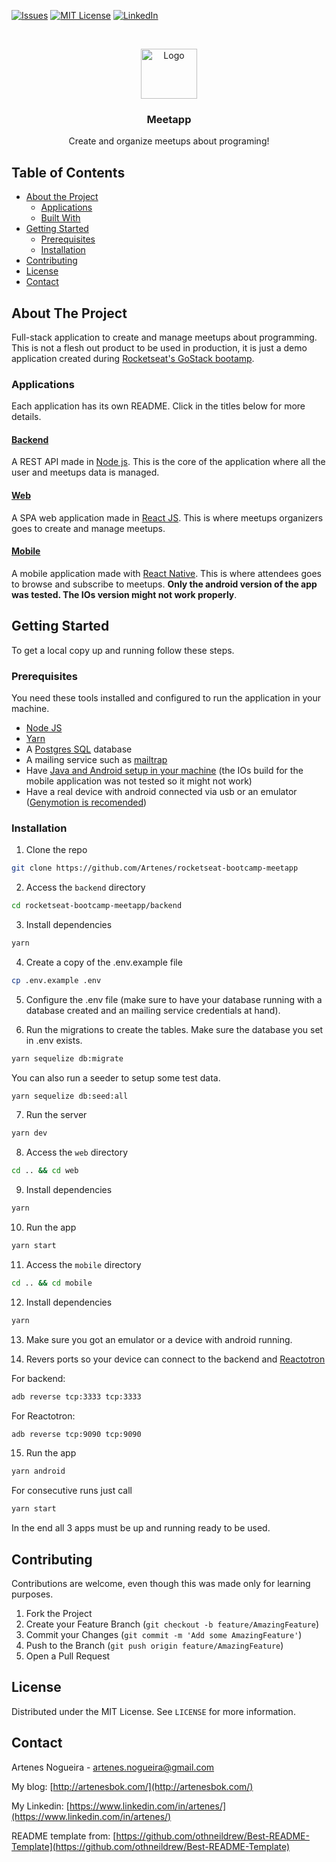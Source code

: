 [![Issues][issues-shield]][issues-url]
[![MIT License][license-shield]][license-url]
[![LinkedIn][linkedin-shield]][linkedin-url]

<br />
<p align="center">
  <a href="https://github.com/Artenes/rocketseat-bootcamp-meetapp/tree/master/backend">
    <img src="https://i.imgur.com/GiiNYKp.jpg" alt="Logo" width="90" height="80">
  </a>

  <h3 align="center">Meetapp</h3>

  <p align="center">
    Create and organize meetups about programing!
    <br />
  </p>
</p>

## Table of Contents

* [About the Project](#about-the-project)
  * [Applications](#applications)
  * [Built With](#built-with)
* [Getting Started](#getting-started)
  * [Prerequisites](#prerequisites)
  * [Installation](#installation)
* [Contributing](#contributing)
* [License](#license)
* [Contact](#contact)

## About The Project

Full-stack application to create and manage meetups about programming. This is not a flesh out product to be used in production, it is just a demo application created during [Rocketseat's GoStack bootamp](https://rocketseat.com.br/bootcamp).

### Applications

Each application has its own README. Click in the titles below for more details.

#### [Backend](https://github.com/Artenes/rocketseat-bootcamp-meetapp/tree/master/backend)

A REST API made in [Node js](https://nodejs.org). This is the core of the application where all the user and meetups data is managed.

#### [Web](https://github.com/Artenes/rocketseat-bootcamp-meetapp/tree/master/web)

A SPA web application made in [React JS](https://reactjs.org/). This is where meetups organizers goes to create and manage meetups.

#### [Mobile](https://github.com/Artenes/rocketseat-bootcamp-meetapp/tree/master/mobile)

A mobile application made with [React Native](https://facebook.github.io/react-native/). This is where attendees goes to browse and subscribe to meetups. **Only the android version of the app was tested. The IOs version might not work properly**.

## Getting Started

To get a local copy up and running follow these steps.

### Prerequisites

You need these tools installed and configured to run the application in your machine.

* [Node JS](https://nodejs.org/en/)
* [Yarn](https://yarnpkg.com/lang/en/)
* A [Postgres SQL](https://www.postgresql.org/) database
* A mailing service such as [mailtrap](https://mailtrap.io)
* Have [Java and Android setup in your machine](https://www.decoide.org/react-native/docs/android-setup.html) (the IOs build for the mobile application was not tested so it might not work)
* Have a real device with android connected via usb or an emulator ([Genymotion is recomended](https://www.genymotion.com))

### Installation

1. Clone the repo
```sh
git clone https://github.com/Artenes/rocketseat-bootcamp-meetapp
```

2. Access the `backend` directory
```sh
cd rocketseat-bootcamp-meetapp/backend
```

3. Install dependencies
```sh
yarn
```

4. Create a copy of the .env.example file
```sh
cp .env.example .env
```

5. Configure the .env file (make sure to have your database running with a database created and an mailing service credentials at hand).

6. Run the migrations to create the tables. Make sure the database you set in .env exists.
```sh
yarn sequelize db:migrate
```

You can also run a seeder to setup some test data.
```sh
yarn sequelize db:seed:all
```

7. Run the server
```sh
yarn dev
```

8. Access the `web` directory
```sh
cd .. && cd web
```

9. Install dependencies
```sh
yarn
```

10. Run the app
```sh
yarn start
```

11. Access the `mobile` directory
```sh
cd .. && cd mobile
```

12. Install dependencies
```sh
yarn
```

13. Make sure you got an emulator or a device with android running.

14. Revers ports so your device can connect to the backend and [Reactotron](https://github.com/infinitered/reactotron)

For backend:
```sh
adb reverse tcp:3333 tcp:3333
```

For Reactotron:
```sh
adb reverse tcp:9090 tcp:9090
```

15. Run the app
```sh
yarn android
```

For consecutive runs just call
```sh
yarn start
```

In the end all 3 apps must be up and running ready to be used.

## Contributing

Contributions are welcome, even though this was made only for learning purposes.

1. Fork the Project
2. Create your Feature Branch (`git checkout -b feature/AmazingFeature`)
3. Commit your Changes (`git commit -m 'Add some AmazingFeature'`)
4. Push to the Branch (`git push origin feature/AmazingFeature`)
5. Open a Pull Request

## License

Distributed under the MIT License. See `LICENSE` for more information.

## Contact

Artenes Nogueira - [artenes.nogueira@gmail.com](mailto:artenes.nogueira@gmail.com)

My blog: [http://artenesbok.com/](http://artenesbok.com/)

My Linkedin: [https://www.linkedin.com/in/artenes/](https://www.linkedin.com/in/artenes/)

README template from: [https://github.com/othneildrew/Best-README-Template](https://github.com/othneildrew/Best-README-Template)

[issues-shield]: https://img.shields.io/github/issues/othneildrew/Best-README-Template.svg?style=flat-square
[issues-url]: https://github.com/othneildrew/Best-README-Template/issues
[license-shield]: https://img.shields.io/github/license/othneildrew/Best-README-Template.svg?style=flat-square
[license-url]: https://github.com/othneildrew/Best-README-Template/blob/master/LICENSE.txt
[linkedin-shield]: https://img.shields.io/badge/-LinkedIn-black.svg?style=flat-square&logo=linkedin&colorB=555
[linkedin-url]: https://www.linkedin.com/in/artenes/
